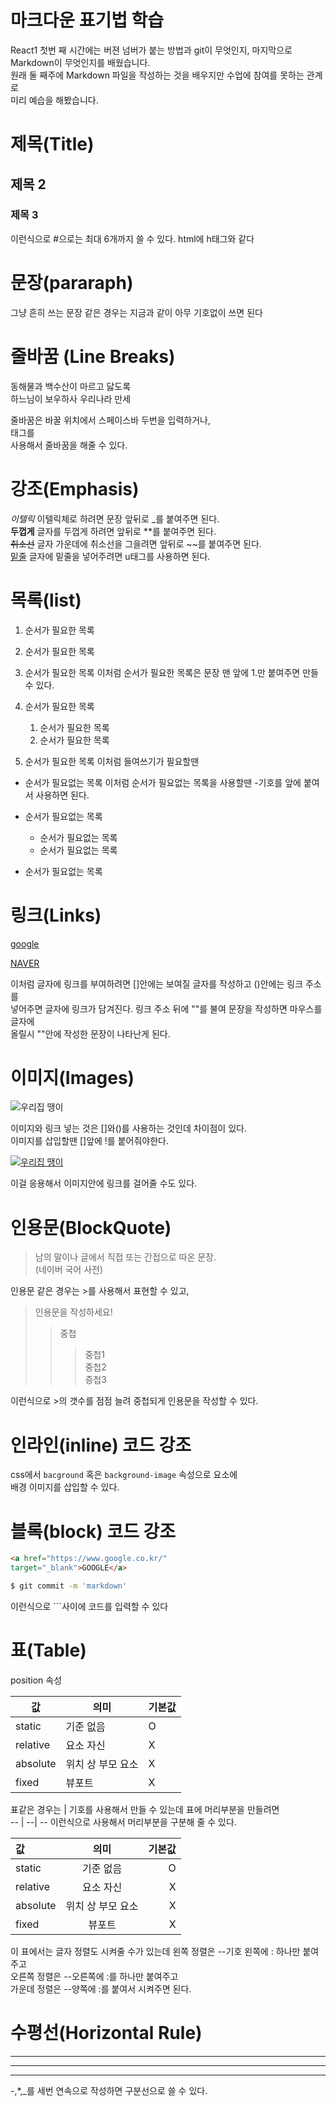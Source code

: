 # 마크다운 표기법 학습
React1 첫번 째 시간에는 버젼 넘버가 붙는 방법과 git이 무엇인지, 마지막으로  
Markdown이 무엇인지를 배웠습니다.  
원래 둘 째주에 Markdown 파일을 작성하는 것을 배우지만 수업에 참여를 못하는 관계로  
미리 예습을 해봤습니다.

# 제목(Title)
## 제목 2
### 제목 3
이런식으로 #으로는 최대 6개까지 쓸 수 있다. html에 h태그와 같다

# 문장(pararaph)
그냥 흔히 쓰는 문장 같은 경우는 지금과 같이 아무 기호없이 쓰면 된다

# 줄바꿈 (Line Breaks)
동해물과 백수산이 마르고 닳도록  
하느님이 보우하사 우리나라 만세

줄바꿈은 바꿀 위치에서 스페이스바 두번을 입력하거나, <br>태그를  
사용해서 줄바꿈을 해줄 수 있다.

# 강조(Emphasis)
_이텔릭_ 이텔릭체로 하려면 문장 앞뒤로 _를 붙여주면 된다.  
**두껍게** 글자를 두껍게 하려면 앞뒤로 **를 붙여주면 된다.  
~~취소선~~ 글자 가운데에 취소선을 그을려면 앞뒤로 ~~를 붙여주면 된다.  
<u>밑줄</u> 글자에 밑줄을 넣어주려면 u태그를 사용하면 된다.

# 목록(list)
1. 순서가 필요한 목록
1. 순서가 필요한 목록
1. 순서가 필요한 목록
이처럼 순서가 필요한 목록은 문장 맨 앞에 1.만 붙여주면 만들 수 있다.

1. 순서가 필요한 목록
    1. 순서가 필요한 목록
    1. 순서가 필요한 목록
1. 순서가 필요한 목록
이처럼 들여쓰기가 필요할땐 

- 순서가 필요없는 목록
이처럼 순서가 필요없는 목록을 사용할땐 -기호를 앞에 붙여서 사용하면 된다.

- 순서가 필요없는 목록
    - 순서가 필요없는 목록
    - 순서가 필요없는 목록
- 순서가 필요없는 목록

# 링크(Links)
[google](https://google.com)

[NAVER](https://naver.com "NVER로 이동!")

이처럼 글자에 링크를 부여하려면 []안에는 보여질 글자를 작성하고 ()안에는 링크 주소를  
넣어주면 글자에 링크가 담겨진다. 링크 주소 뒤에 ""를 불여 문장을 작성하면 마우스를 글자에  
올릴시 ""안에 작성한 문장이 나타난게 된다.

# 이미지(Images)
![우리집 땡이](https://postfiles.pstatic.net/MjAyMjEyMzFfMzkg/MDAxNjcyNDg4MDU3NzUw.wI7YafccBrk_NhiKBY6RdK7i2ywkn78Lzkr4nTs3f3cg.DQxXgx8zNtSyxQPyHaZhM9FiH0JXcMyPR-GmF20Vyasg.JPEG.ywy040150/KakaoTalk_20221231_205502800.jpg?type=w773)

이미지와 링크 넣는 것은 []와()를 사용하는 것인데 차이점이 있다.   
이미지를 삽입할땐 []앞에 !를 붙어줘야한다.

[![우리집 땡이](https://postfiles.pstatic.net/MjAyMjEyMzFfMzkg/MDAxNjcyNDg4MDU3NzUw.wI7YafccBrk_NhiKBY6RdK7i2ywkn78Lzkr4nTs3f3cg.DQxXgx8zNtSyxQPyHaZhM9FiH0JXcMyPR-GmF20Vyasg.JPEG.ywy040150/KakaoTalk_20221231_205502800.jpg?type=w773)](https://github.com/78-artilleryman/React-study)

이걸 응용해서 이미지안에 링크를 걸어줄 수도 있다.

# 인용문(BlockQuote)
> 남의 말이나 글에서 직접 또는 간접으로 따온 문장.  
> (네이버 국어 사전)

인용문 같은 경우는 >를 사용해서 표현할 수 있고,

> 인용문을 작성하세요!
>> 중첩
>>> 중첩1  
>>> 중첩2  
>>> 증첩3  

이런식으로 >의 갯수를 점점 늘려 중첩되게 인용문을 작성할 수 있다.

# 인라인(inline) 코드 강조

css에서 `bacground` 혹은
`background-image` 속성으로 요소에  
배경 이미지를 삽입할 수 있다.

# 블록(block) 코드 강조
```html
<a href="https://www.google.co.kr/"
target="_blank">GOOGLE</a>
```

```bash
$ git commit -m 'markdown'
```

이런식으로 ```사이에 코드를 입력할 수 있다

# 표(Table)

position 속성

값 | 의미 | 기본값  
-- | --| --
static | 기준 없음 | O
relative | 요소 자신 | X
absolute | 위치 상 부모 요소 | X
fixed | 뷰포트 | X

표같은 경우는 | 기호를 사용해서 만들 수 있는데 표에 머리부분을 만들려면  
-- | --| -- 이런식으로 사용해서 머리부분을 구분해 줄 수 있다.

값 | 의미 | 기본값  
:-- | :--:| --:
static | 기준 없음 | O
relative | 요소 자신 | X
absolute | 위치 상 부모 요소 | X
fixed | 뷰포트 | X

이 표에서는 글자 정렬도 시켜줄 수가 있는데 왼쪽 정렬은 --기호 왼쪽에 : 하나만 붙여주고  
오른쪽 정렬은 --오른쪽에 :를 하나만 붙여주고  
가운데 정렬은 --양쪽에 :를 붙여서 시켜주면 된다.

# 수평선(Horizontal Rule)
---
***
___
-,*,_를 세번 연속으로 작성하면 구분선으로 쓸 수 있다.



